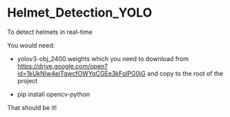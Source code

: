 # Helmet_Detection_YOLO
To detect helmets in real-time

You would need:


* yolov3-obj_2400.weights which you need to download from https://drive.google.com/open?id=1kUkNlw4ejTgwcfOWYqCGEe3kFoIPG0jG and copy to the root of the project

* pip install opencv-python

That should be it!
